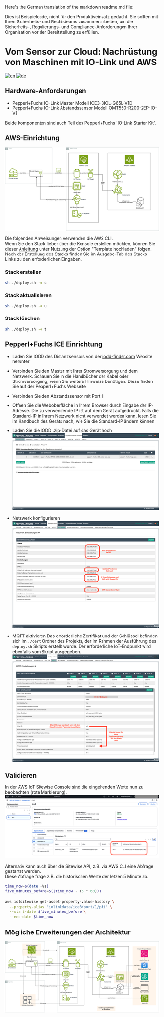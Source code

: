 Here's the German translation of the markdown readme.md file:

Dies ist Beispielcode, nicht für den Produktiveinsatz gedacht.
Sie sollten mit Ihren Sicherheits- und Rechtsteams zusammenarbeiten, um die Sicherheits-, Regulierungs- und Compliance-Anforderungen Ihrer Organisation vor der Bereitstellung zu erfüllen.

# Vom Sensor zur Cloud: Nachrüstung von Maschinen mit IO-Link und AWS

[![en](https://img.shields.io/badge/lang-en-red.svg)](https://github.com/aws-samples/retrofitting-with-io-link/blob/master/README.md)
[![de](https://img.shields.io/badge/lang-de-yellow.svg)](https://github.com/aws-samples/retrofitting-with-io-link/blob/master/README.de.md)

## Hardware-Anforderungen
* Pepperl+Fuchs IO-Link Master Modell ICE3-8IOL-G65L-V1D 
* Pepperl+Fuchs IO-Link Abstandssensor Modell OMT550-R200-2EP-IO-V1  
  
Beide Komponenten sind auch Teil des Pepperl+Fuchs 'IO-Link Starter Kit'.

## AWS-Einrichtung

![](./img/arch/retro_demo.de.png)

Die folgenden Anweisungen verwenden die AWS CLI.  
Wenn Sie den Stack lieber über die Konsole erstellen möchten, können Sie dieser [Anleitung](https://docs.aws.amazon.com/de_de/AWSCloudFormation/latest/UserGuide/cfn-console-create-stack.html#create-stack) unter Nutzung der Option "Template hochladen" folgen.  
Nach der Erstellung des Stacks finden Sie im Ausgabe-Tab des Stacks Links zu den erforderlichen Eingaben.

### Stack erstellen
```bash
sh ./deploy.sh -o c
```

### Stack aktualisieren
```bash
sh ./deploy.sh -o u
```

### Stack löschen
```bash
sh ./deploy.sh -o t
```

## Pepperl+Fuchs ICE Einrichtung

* Laden Sie IODD des Distanzsensors von der [iodd-finder.com](https://ioddfinder.io-link.com/productvariants/search?productName=%22OMT550-R200-2EP-IO-0,3M-V1%22) Website herunter
* Verbinden Sie den Master mit Ihrer Stromversorgung und dem Netzwerk. Schauen Sie in die Handbücher der Kabel oder Stromversorgung, wenn Sie weitere Hinweise benötigen. Diese finden Sie auf der Pepperl+Fuchs Webseite
* Verbinden Sie den Abstandssensor mit Port 1
* Öffnen Sie die Weboberfläche in Ihrem Browser durch Eingabe der IP-Adresse. Die zu verwendende IP ist auf dem Gerät aufgedruckt. Falls die Standard-IP in Ihrem Netzwerk nicht verwendet werden kann, lesen Sie im Handbuch des Geräts nach, wie Sie die Standard-IP ändern können
* Laden Sie die IODD .zip-Datei auf das Gerät hoch
![](./img/ice3/ice3_iodd.de.png)

* Netzwerk konfigurieren 
![](./img/ice3/ice3_network.de.png)

* MQTT aktivieren
Das erforderliche Zertifikat und der Schlüssel befinden sich im ```./cert``` Ordner des Projekts, der im Rahmen der Ausführung des ```deploy.sh``` Skripts erstellt wurde. Der erforderliche IoT-Endpunkt wird ebenfalls vom Skript ausgegeben.
![](./img/ice3/ice3_mqtt.de.png)

## Validieren
In der AWS IoT Sitewise Console sind die eingehenden Werte nun zu beobachten (rote Markierung).
![](./img/aws/sitewise.de.png)

Alternativ kann auch über die Sitewise API, z.B. via AWS CLI eine Abfrage gestartet werden.  
Diese Abfrage frage z.B. die historischen Werte der letzen 5 Minute ab.
```bash
time_now=$(date +%s)
five_minutes_before=$((time_now - (5 * 60)))

aws iotsitewise get-asset-property-value-history \
  --property-alias "iolinkdata/ice3/port/1/pdi" \
  --start-date $five_minutes_before \
  --end-date $time_now

```

## Mögliche Erweiterungen der Architektur
![](./img/arch/retro_extended.de.png)